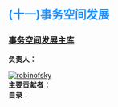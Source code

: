<h2 style="font-size: 23px;color: dodgerblue">(十一)事务空间发展</h2>
<h3><a href="https://github.com/robinoftem/Transaction-Space-Development" target="_blank">事务空间发展主库</a></h3>
<label><b>负责人：</b></label><br/>

[![robinofsky](https://img.shields.io/badge/robinofsky-github-green.svg)](https://github.com/RobinOfSky)
<br/>
<label><b>主要贡献者：</b></label><br/>
<label><b>目录：</b></label><br/>